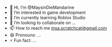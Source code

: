 - 👋 Hi, I’m @MaysinDieMandarine
- 👀 I’m interested in game development
- 🌱 I’m currently learning Roblox Studio
- 💞️ I’m looking to collaborate on ...
- 📫 How to reach me msa.scratchcat@gmail.com
- 😄 Pronouns: ...
- ⚡ Fun fact: ...

<!---
MaysinDieMandarine/MaysinDieMandarine is a ✨ special ✨ repository because its `README.md` (this file) appears on your GitHub profile.
You can click the Preview link to take a look at your changes.
--->
